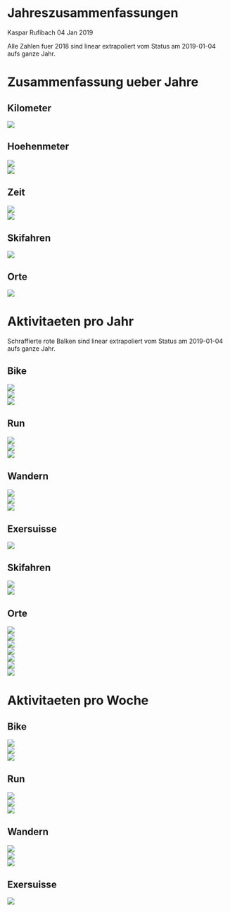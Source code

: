 Jahreszusammenfassungen
================
Kaspar Rufibach
04 Jan 2019

Alle Zahlen fuer 2018 sind linear extrapoliert vom Status am 2019-01-04 aufs ganze Jahr.

Zusammenfassung ueber Jahre
===========================

Kilometer
---------

<img src="9_zsf_files/figure-markdown_github/unnamed-chunk-1-1.png" style="display: block; margin: auto;" />

Hoehenmeter
-----------

<img src="9_zsf_files/figure-markdown_github/unnamed-chunk-2-1.png" style="display: block; margin: auto;" />

<img src="9_zsf_files/figure-markdown_github/unnamed-chunk-3-1.png" style="display: block; margin: auto;" />

Zeit
----

<img src="9_zsf_files/figure-markdown_github/unnamed-chunk-4-1.png" style="display: block; margin: auto;" />

<img src="9_zsf_files/figure-markdown_github/unnamed-chunk-5-1.png" style="display: block; margin: auto;" />

Skifahren
---------

<img src="9_zsf_files/figure-markdown_github/unnamed-chunk-6-1.png" style="display: block; margin: auto;" />

Orte
----

<img src="9_zsf_files/figure-markdown_github/unnamed-chunk-7-1.png" style="display: block; margin: auto;" />

Aktivitaeten pro Jahr
=====================

Schraffierte rote Balken sind linear extrapoliert vom Status am 2019-01-04 aufs ganze Jahr.

Bike
----

<img src="9_zsf_files/figure-markdown_github/unnamed-chunk-8-1.png" style="display: block; margin: auto;" /><img src="9_zsf_files/figure-markdown_github/unnamed-chunk-8-2.png" style="display: block; margin: auto;" /><img src="9_zsf_files/figure-markdown_github/unnamed-chunk-8-3.png" style="display: block; margin: auto;" />

Run
---

<img src="9_zsf_files/figure-markdown_github/unnamed-chunk-9-1.png" style="display: block; margin: auto;" /><img src="9_zsf_files/figure-markdown_github/unnamed-chunk-9-2.png" style="display: block; margin: auto;" /><img src="9_zsf_files/figure-markdown_github/unnamed-chunk-9-3.png" style="display: block; margin: auto;" />

Wandern
-------

<img src="9_zsf_files/figure-markdown_github/unnamed-chunk-10-1.png" style="display: block; margin: auto;" /><img src="9_zsf_files/figure-markdown_github/unnamed-chunk-10-2.png" style="display: block; margin: auto;" /><img src="9_zsf_files/figure-markdown_github/unnamed-chunk-10-3.png" style="display: block; margin: auto;" />

Exersuisse
----------

<img src="9_zsf_files/figure-markdown_github/unnamed-chunk-11-1.png" style="display: block; margin: auto;" />

Skifahren
---------

<img src="9_zsf_files/figure-markdown_github/unnamed-chunk-12-1.png" style="display: block; margin: auto;" /><img src="9_zsf_files/figure-markdown_github/unnamed-chunk-12-2.png" style="display: block; margin: auto;" />

Orte
----

<img src="9_zsf_files/figure-markdown_github/unnamed-chunk-13-1.png" style="display: block; margin: auto;" /><img src="9_zsf_files/figure-markdown_github/unnamed-chunk-13-2.png" style="display: block; margin: auto;" /><img src="9_zsf_files/figure-markdown_github/unnamed-chunk-13-3.png" style="display: block; margin: auto;" /><img src="9_zsf_files/figure-markdown_github/unnamed-chunk-13-4.png" style="display: block; margin: auto;" /><img src="9_zsf_files/figure-markdown_github/unnamed-chunk-13-5.png" style="display: block; margin: auto;" /><img src="9_zsf_files/figure-markdown_github/unnamed-chunk-13-6.png" style="display: block; margin: auto;" /><img src="9_zsf_files/figure-markdown_github/unnamed-chunk-13-7.png" style="display: block; margin: auto;" />

Aktivitaeten pro Woche
======================

Bike
----

<img src="9_zsf_files/figure-markdown_github/unnamed-chunk-14-1.png" style="display: block; margin: auto;" /><img src="9_zsf_files/figure-markdown_github/unnamed-chunk-14-2.png" style="display: block; margin: auto;" /><img src="9_zsf_files/figure-markdown_github/unnamed-chunk-14-3.png" style="display: block; margin: auto;" />

Run
---

<img src="9_zsf_files/figure-markdown_github/unnamed-chunk-15-1.png" style="display: block; margin: auto;" /><img src="9_zsf_files/figure-markdown_github/unnamed-chunk-15-2.png" style="display: block; margin: auto;" /><img src="9_zsf_files/figure-markdown_github/unnamed-chunk-15-3.png" style="display: block; margin: auto;" />

Wandern
-------

<img src="9_zsf_files/figure-markdown_github/unnamed-chunk-16-1.png" style="display: block; margin: auto;" /><img src="9_zsf_files/figure-markdown_github/unnamed-chunk-16-2.png" style="display: block; margin: auto;" /><img src="9_zsf_files/figure-markdown_github/unnamed-chunk-16-3.png" style="display: block; margin: auto;" />

Exersuisse
----------

<img src="9_zsf_files/figure-markdown_github/unnamed-chunk-17-1.png" style="display: block; margin: auto;" />
